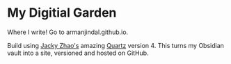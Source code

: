 # My Digitial Garden

Where I write! Go to armanjindal.github.io. 

Build using [Jacky Zhao's](https://jzhao.xyz/posts/networked-thought) amazing [Quartz](https://github.com/jackyzha0/quartz) version 4. This turns my Obsidian vault into a site, versioned and hosted on GitHub. 

